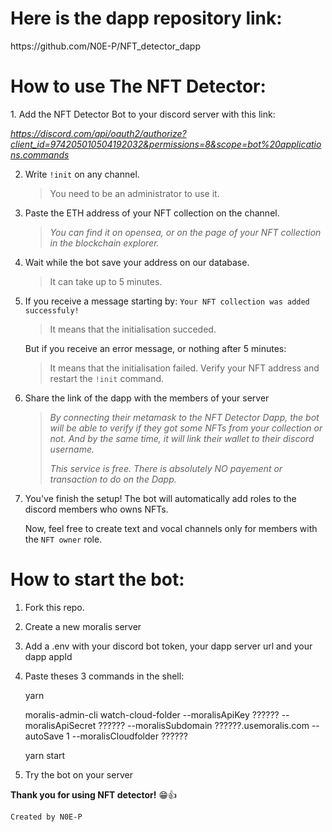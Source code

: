 <h1>Here is the dapp repository link: </h1> https://github.com/N0E-P/NFT_detector_dapp

<h1>How to use The NFT Detector:</h1>
1. Add the NFT Detector Bot to your discord server with this link:

_https://discord.com/api/oauth2/authorize?client_id=974205010504192032&permissions=8&scope=bot%20applications.commands_

2. Write `!init` on any channel.

   > You need to be an administrator to use it.

3. Paste the ETH address of your NFT collection on the channel.

   > _You can find it on opensea, or on the page of your NFT collection in the blockchain explorer._

4. Wait while the bot save your address on our database.
   > It can take up to 5 minutes.
5. If you receive a message starting by: `Your NFT collection was added successfuly!`

   > It means that the initialisation succeded.

   But if you receive an error message, or nothing after 5 minutes:

   > It means that the initialisation failed. Verify your NFT address and restart the `!init` command.

6. Share the link of the dapp with the members of your server
   > _By connecting their metamask to the NFT Detector Dapp, the bot will be able to verify if they got some NFTs from your collection or not. And by the same time, it will link their wallet to their discord username._
   >
   > _This service is free. There is absolutely NO payement or transaction to do on the Dapp._
7. You've finish the setup! The bot will automatically add roles to the discord members who owns NFTs.

   Now, feel free to create text and vocal channels only for members with the `NFT owner` role.

<h1>How to start the bot:</h1>

1. Fork this repo.

2. Create a new moralis server

3. Add a .env with your discord bot token, your dapp server url and your dapp appId

4. Paste theses 3 commands in the shell:

   yarn

   moralis-admin-cli watch-cloud-folder --moralisApiKey ?????? --moralisApiSecret ?????? --moralisSubdomain ??????.usemoralis.com --autoSave 1 --moralisCloudfolder ??????

   yarn start

5. Try the bot on your server

**Thank you for using NFT detector!** :grin::thumbsup:

`Created by N0E-P`
